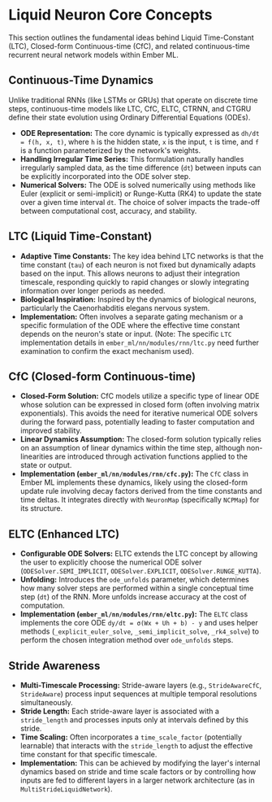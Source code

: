 # Liquid Neuron Core Concepts

This section outlines the fundamental ideas behind Liquid Time-Constant (LTC), Closed-form Continuous-time (CfC), and related continuous-time recurrent neural network models within Ember ML.

## Continuous-Time Dynamics

Unlike traditional RNNs (like LSTMs or GRUs) that operate on discrete time steps, continuous-time models like LTC, CfC, ELTC, CTRNN, and CTGRU define their state evolution using Ordinary Differential Equations (ODEs).

*   **ODE Representation:** The core dynamic is typically expressed as `dh/dt = f(h, x, t)`, where `h` is the hidden state, `x` is the input, `t` is time, and `f` is a function parameterized by the network's weights.
*   **Handling Irregular Time Series:** This formulation naturally handles irregularly sampled data, as the time difference (`dt`) between inputs can be explicitly incorporated into the ODE solver step.
*   **Numerical Solvers:** The ODE is solved numerically using methods like Euler (explicit or semi-implicit) or Runge-Kutta (RK4) to update the state over a given time interval `dt`. The choice of solver impacts the trade-off between computational cost, accuracy, and stability.

## LTC (Liquid Time-Constant)

*   **Adaptive Time Constants:** The key idea behind LTC networks is that the time constant (`tau`) of each neuron is not fixed but dynamically adapts based on the input. This allows neurons to adjust their integration timescale, responding quickly to rapid changes or slowly integrating information over longer periods as needed.
*   **Biological Inspiration:** Inspired by the dynamics of biological neurons, particularly the Caenorhabditis elegans nervous system.
*   **Implementation:** Often involves a separate gating mechanism or a specific formulation of the ODE where the effective time constant depends on the neuron's state or input. (Note: The specific `LTC` implementation details in `ember_ml/nn/modules/rnn/ltc.py` need further examination to confirm the exact mechanism used).

## CfC (Closed-form Continuous-time)

*   **Closed-Form Solution:** CfC models utilize a specific type of linear ODE whose solution can be expressed in closed form (often involving matrix exponentials). This avoids the need for iterative numerical ODE solvers during the forward pass, potentially leading to faster computation and improved stability.
*   **Linear Dynamics Assumption:** The closed-form solution typically relies on an assumption of linear dynamics within the time step, although non-linearities are introduced through activation functions applied to the state or output.
*   **Implementation (`ember_ml/nn/modules/rnn/cfc.py`):** The `CfC` class in Ember ML implements these dynamics, likely using the closed-form update rule involving decay factors derived from the time constants and time deltas. It integrates directly with `NeuronMap` (specifically `NCPMap`) for its structure.

## ELTC (Enhanced LTC)

*   **Configurable ODE Solvers:** ELTC extends the LTC concept by allowing the user to explicitly choose the numerical ODE solver (`ODESolver.SEMI_IMPLICIT`, `ODESolver.EXPLICIT`, `ODESolver.RUNGE_KUTTA`).
*   **Unfolding:** Introduces the `ode_unfolds` parameter, which determines how many solver steps are performed within a single conceptual time step (`dt`) of the RNN. More unfolds increase accuracy at the cost of computation.
*   **Implementation (`ember_ml/nn/modules/rnn/eltc.py`):** The `ELTC` class implements the core ODE `dy/dt = σ(Wx + Uh + b) - y` and uses helper methods (`_explicit_euler_solve`, `_semi_implicit_solve`, `_rk4_solve`) to perform the chosen integration method over `ode_unfolds` steps.

## Stride Awareness

*   **Multi-Timescale Processing:** Stride-aware layers (e.g., `StrideAwareCfC`, `StrideAware`) process input sequences at multiple temporal resolutions simultaneously.
*   **Stride Length:** Each stride-aware layer is associated with a `stride_length` and processes inputs only at intervals defined by this stride.
*   **Time Scaling:** Often incorporates a `time_scale_factor` (potentially learnable) that interacts with the `stride_length` to adjust the effective time constant for that specific timescale.
*   **Implementation:** This can be achieved by modifying the layer's internal dynamics based on stride and time scale factors or by controlling how inputs are fed to different layers in a larger network architecture (as in `MultiStrideLiquidNetwork`).
